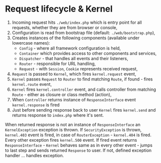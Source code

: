 # Request lifecycle & Kernel

 1. Incoming request hits `./web/index.php` which is entry point for all requests, whether they are from browser or console,
 1. Configuration is read from bootstrap file (default: `./web/bootstrap.php`),
 1. Creates instances of the following components (available under lowercase names):
    * `Config` - where all framework configuration is held,
    * `Container` which provides access to other components and services,
    * `Dispatcher` - that handles all events and their listeners,
    * `Router` - responsible for URL handling,
    * `Request` - with `Session`, `Cookie` represents received request,
 1. `Request` is passed to `Kernel`, which fires `kernel.request` event,
 1. `Kernel` passes `Request` to `Router` to find matching `Route`, if found - fires `kernel.route` event,
 1. `Kernel` fires `kernel.controller` event, and calls controller from matching `Route` - either as closure or class method (action),
 1. When `Controller` returns instance of `ResponseInterface` event `kernel.response` is fired
 1. Just before sending response back to user `Kernel` fires `kernel.send` and returns response to `index.php` where it's sent.

When returned response is not an instance of `ResponseInterface` an `KernelException` exception is thrown.
If `SecurityException` is thrown, `kernel.403` event is fired, in case of `RouterException` - `kernel.404` is fired.
Every other exception fires `kernel.500` event.
If fired event returns `ResponseInterface` - `Kernel` behaves same as in every other event - jumps to last step and sends returned `Response` to user.
If not, defined exception handler ... handles exception.